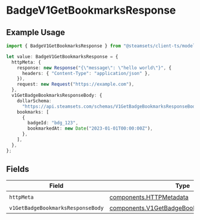 # BadgeV1GetBookmarksResponse

## Example Usage

```typescript
import { BadgeV1GetBookmarksResponse } from "@steamsets/client-ts/models/operations";

let value: BadgeV1GetBookmarksResponse = {
  httpMeta: {
    response: new Response("{\"message\": \"hello world\"}", {
      headers: { "Content-Type": "application/json" },
    }),
    request: new Request("https://example.com"),
  },
  v1GetBadgeBookmarksResponseBody: {
    dollarSchema:
      "https://api.steamsets.com/schemas/V1GetBadgeBookmarksResponseBody.json",
    bookmarks: [
      {
        badgeId: "bdg_123",
        bookmarkedAt: new Date("2023-01-01T00:00:00Z"),
      },
    ],
  },
};
```

## Fields

| Field                                                                                                    | Type                                                                                                     | Required                                                                                                 | Description                                                                                              |
| -------------------------------------------------------------------------------------------------------- | -------------------------------------------------------------------------------------------------------- | -------------------------------------------------------------------------------------------------------- | -------------------------------------------------------------------------------------------------------- |
| `httpMeta`                                                                                               | [components.HTTPMetadata](../../models/components/httpmetadata.md)                                       | :heavy_check_mark:                                                                                       | N/A                                                                                                      |
| `v1GetBadgeBookmarksResponseBody`                                                                        | [components.V1GetBadgeBookmarksResponseBody](../../models/components/v1getbadgebookmarksresponsebody.md) | :heavy_minus_sign:                                                                                       | OK                                                                                                       |